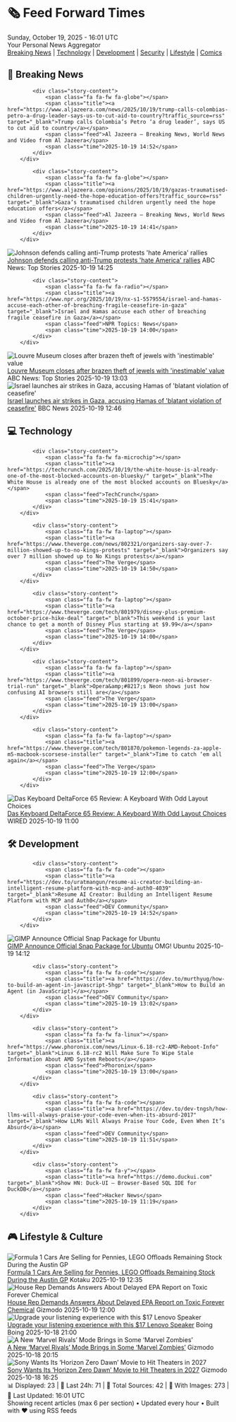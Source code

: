 <!-- Processing 54 RSS feeds at 2025-10-19 16:01:30 UTC -->
<!-- Processing: Penny Arcade -->
<!-- Processing: Poorly Drawn Lines -->
<!-- Processing: Dilbert -->
<!-- Processing: Cyanide & Happiness -->
<!-- Processing: Dinosaur Comics -->
<!-- Processing: CNN Top Stories -->
<!-- Processing: CNN Breaking News -->
<!-- Processing: Al Jazeera Breaking News -->
<!-- Processing: NPR News -->
<!-- Processing: CBC News -->
<!-- Error processing https://rss.cbc.ca/lineup/topstories.xml: The read operation timed out -->
<!-- Processing: Reuters World News -->
<!-- Processing: ABC News Breaking -->
<!-- Processing: Guardian World News -->
<!-- Processing: TechCrunch -->
<!-- Processing: The Verge -->
<!-- Processing: O'Reilly Radar -->
<!-- Processing: StackOverflow Blog -->
<!-- Processing: It's FOSS -->
<!-- Processing: Linux.com -->
<!-- Processing: Ubuntu Blog -->
<!-- Processing: GitHub Blog -->
<!-- Processing: GitLab Blog -->
<!-- Processing: DZone -->
<!-- Processing: Coding Horror -->
<!-- Processing: Lifehacker -->
<!-- Processing: Schneier on Security -->
<!-- Generated 2 new posts out of 26 feeds processed -->
<div class="newspaper-header">
    <h1 class="newspaper-title">🗞️ Feed Forward Times</h1>
    <div class="newspaper-date">Sunday, October 19, 2025 - 16:01 UTC</div>
    <div class="newspaper-subtitle">Your Personal News Aggregator</div>
</div>

<div class="newspaper-nav">
    <a href="#breaking">Breaking News</a> |
    <a href="#tech">Technology</a> |
    <a href="#dev">Development</a> |
    <a href="#security">Security</a> |
    <a href="#lifestyle">Lifestyle</a> |
    <a href="#webcomics">Comics</a>
</div>

<div class="news-section breaking-news" id="breaking">
<h2 class="section-header">🚨 Breaking News</h2>
<div class="stories-container">
<div class="story">
            
            <div class="story-content">
                <span class="fa fa-fw fa-globe"></span>
                <span class="title"><a href="https://www.aljazeera.com/news/2025/10/19/trump-calls-colombias-petro-a-drug-leader-says-us-to-cut-aid-to-country?traffic_source=rss" target="_blank">Trump calls Colombia’s Petro ‘a drug leader’, says US to cut aid to country</a></span>
                <span class="feed">Al Jazeera – Breaking News, World News and Video from Al Jazeera</span>
                <span class="time">2025-10-19 14:52</span>
            </div>
        </div>
<div class="story">
            
            <div class="story-content">
                <span class="fa fa-fw fa-globe"></span>
                <span class="title"><a href="https://www.aljazeera.com/opinions/2025/10/19/gazas-traumatised-children-urgently-need-the-hope-education-offers?traffic_source=rss" target="_blank">Gaza’s traumatised children urgently need the hope education offers</a></span>
                <span class="feed">Al Jazeera – Breaking News, World News and Video from Al Jazeera</span>
                <span class="time">2025-10-19 14:41</span>
            </div>
        </div>
<div class="story">
            <img src="https://s.abcnews.com/images/Politics/TW-MIKE-JOHNSON-20251019-ABC-JH_1760879653060_hpMain_4x3t_384.jpeg" alt="Johnson defends calling anti-Trump protests &#x27;hate America&#x27; rallies" class="story-image" loading="lazy" onerror="this.style.display='none'">
            <div class="story-content">
                <span class="fa fa-fw fa-tv"></span>
                <span class="title"><a href="https://abcnews.go.com/Politics/johnson-defends-calling-anti-trump-protests-hate-america/story?id=126658207" target="_blank">Johnson defends calling anti-Trump protests &#x27;hate America&#x27; rallies</a></span>
                <span class="feed">ABC News: Top Stories</span>
                <span class="time">2025-10-19 14:25</span>
            </div>
        </div>
<div class="story">
            
            <div class="story-content">
                <span class="fa fa-fw fa-radio"></span>
                <span class="title"><a href="https://www.npr.org/2025/10/19/nx-s1-5579554/israel-and-hamas-accuse-each-other-of-breaching-fragile-ceasefire-in-gaza" target="_blank">Israel and Hamas accuse each other of breaching fragile ceasefire in Gaza</a></span>
                <span class="feed">NPR Topics: News</span>
                <span class="time">2025-10-19 14:00</span>
            </div>
        </div>
<div class="story">
            <img src="https://s.abcnews.com/images/International/louvre-main_1760869461699_hpMain_4x3t_384.jpg" alt="Louvre Museum closes after brazen theft of jewels with &#x27;inestimable&#x27; value" class="story-image" loading="lazy" onerror="this.style.display='none'">
            <div class="story-content">
                <span class="fa fa-fw fa-tv"></span>
                <span class="title"><a href="https://abcnews.go.com/International/louvre-museum-closes-after-robbery-french-minister/story?id=126657104" target="_blank">Louvre Museum closes after brazen theft of jewels with &#x27;inestimable&#x27; value</a></span>
                <span class="feed">ABC News: Top Stories</span>
                <span class="time">2025-10-19 13:03</span>
            </div>
        </div>
<div class="story">
            <img src="https://ichef.bbci.co.uk/ace/standard/240/cpsprodpb/d90e/live/5febcae0-ac8d-11f0-aa13-0b0479f6f42a.jpg" alt="Israel launches air strikes in Gaza, accusing Hamas of &#x27;blatant violation of ceasefire&#x27;" class="story-image" loading="lazy" onerror="this.style.display='none'">
            <div class="story-content">
                <span class="fa fa-fw fa-earth-americas"></span>
                <span class="title"><a href="https://www.bbc.com/news/articles/cm2elr16jjqo?at_medium=RSS&at_campaign=rss" target="_blank">Israel launches air strikes in Gaza, accusing Hamas of &#x27;blatant violation of ceasefire&#x27;</a></span>
                <span class="feed">BBC News</span>
                <span class="time">2025-10-19 12:46</span>
            </div>
        </div>
</div>
</div>
<div class="news-section tech-news" id="tech">
<h2 class="section-header">💻 Technology</h2>
<div class="stories-container">
<div class="story">
            
            <div class="story-content">
                <span class="fa fa-fw fa-microchip"></span>
                <span class="title"><a href="https://techcrunch.com/2025/10/19/the-white-house-is-already-one-of-the-most-blocked-accounts-on-bluesky/" target="_blank">The White House is already one of the most blocked accounts on Bluesky</a></span>
                <span class="feed">TechCrunch</span>
                <span class="time">2025-10-19 15:41</span>
            </div>
        </div>
<div class="story">
            
            <div class="story-content">
                <span class="fa fa-fw fa-laptop"></span>
                <span class="title"><a href="https://www.theverge.com/news/802321/organizers-say-over-7-million-showed-up-to-no-kings-protests" target="_blank">Organizers say over 7 million showed up to No Kings protests</a></span>
                <span class="feed">The Verge</span>
                <span class="time">2025-10-19 14:50</span>
            </div>
        </div>
<div class="story">
            
            <div class="story-content">
                <span class="fa fa-fw fa-laptop"></span>
                <span class="title"><a href="https://www.theverge.com/tech/801979/disney-plus-premium-october-price-hike-deal" target="_blank">This weekend is your last chance to get a month of Disney Plus starting at $9.99</a></span>
                <span class="feed">The Verge</span>
                <span class="time">2025-10-19 14:00</span>
            </div>
        </div>
<div class="story">
            
            <div class="story-content">
                <span class="fa fa-fw fa-laptop"></span>
                <span class="title"><a href="https://www.theverge.com/tech/801899/opera-neon-ai-browser-trial-run" target="_blank">Opera&amp;#8217;s Neon shows just how confusing AI browsers still are</a></span>
                <span class="feed">The Verge</span>
                <span class="time">2025-10-19 13:00</span>
            </div>
        </div>
<div class="story">
            
            <div class="story-content">
                <span class="fa fa-fw fa-laptop"></span>
                <span class="title"><a href="https://www.theverge.com/tech/801870/pokemon-legends-za-apple-m5-macbook-scorsese-installer" target="_blank">Time to catch ‘em all again</a></span>
                <span class="feed">The Verge</span>
                <span class="time">2025-10-19 12:00</span>
            </div>
        </div>
<div class="story">
            <img src="https://media.wired.com/photos/68f341c2a5cfb8b859b484fd/master/pass/Review-%20Das%20Keyboard%20DeltaForce%2065.png" alt="Das Keyboard DeltaForce 65 Review: A Keyboard With Odd Layout Choices" class="story-image" loading="lazy" onerror="this.style.display='none'">
            <div class="story-content">
                <span class="fa fa-fw fa-bolt"></span>
                <span class="title"><a href="https://www.wired.com/review/das-keyboard-deltaforce-65/" target="_blank">Das Keyboard DeltaForce 65 Review: A Keyboard With Odd Layout Choices</a></span>
                <span class="feed">WIRED</span>
                <span class="time">2025-10-19 11:00</span>
            </div>
        </div>
</div>
</div>
<div class="news-section dev-news" id="dev">
<h2 class="section-header">🛠️ Development</h2>
<div class="stories-container">
<div class="story">
            
            <div class="story-content">
                <span class="fa fa-fw fa-code"></span>
                <span class="title"><a href="https://dev.to/uratmangun/resume-ai-creator-building-an-intelligent-resume-platform-with-mcp-and-auth0-4039" target="_blank">Resume AI Creator: Building an Intelligent Resume Platform with MCP and Auth0</a></span>
                <span class="feed">DEV Community</span>
                <span class="time">2025-10-19 14:52</span>
            </div>
        </div>
<div class="story">
            <img src="https://i0.wp.com/www.omgubuntu.co.uk/wp-content/uploads/2025/10/gimp-snap.jpg?resize=406%2C232&amp;ssl=1" alt="GIMP Announce Official Snap Package for Ubuntu" class="story-image" loading="lazy" onerror="this.style.display='none'">
            <div class="story-content">
                <span class="fa fa-fw fa-ubuntu"></span>
                <span class="title"><a href="https://www.omgubuntu.co.uk/2025/10/official-gimp-snap-package-announced" target="_blank">GIMP Announce Official Snap Package for Ubuntu</a></span>
                <span class="feed">OMG! Ubuntu</span>
                <span class="time">2025-10-19 14:12</span>
            </div>
        </div>
<div class="story">
            
            <div class="story-content">
                <span class="fa fa-fw fa-code"></span>
                <span class="title"><a href="https://dev.to/murthyug/how-to-build-an-agent-in-javascript-5hgp" target="_blank">How to Build an Agent (in JavaScript)</a></span>
                <span class="feed">DEV Community</span>
                <span class="time">2025-10-19 13:02</span>
            </div>
        </div>
<div class="story">
            
            <div class="story-content">
                <span class="fa fa-fw fa-linux"></span>
                <span class="title"><a href="https://www.phoronix.com/news/Linux-6.18-rc2-AMD-Reboot-Info" target="_blank">Linux 6.18-rc2 Will Make Sure To Wipe Stale Information About AMD System Reboots</a></span>
                <span class="feed">Phoronix</span>
                <span class="time">2025-10-19 13:00</span>
            </div>
        </div>
<div class="story">
            
            <div class="story-content">
                <span class="fa fa-fw fa-code"></span>
                <span class="title"><a href="https://dev.to/dev-tngsh/how-llms-will-always-praise-your-code-even-when-its-absurd-2017" target="_blank">How LLMs Will Always Praise Your Code, Even When It’s Absurd</a></span>
                <span class="feed">DEV Community</span>
                <span class="time">2025-10-19 11:51</span>
            </div>
        </div>
<div class="story">
            
            <div class="story-content">
                <span class="fa fa-fw fa-y"></span>
                <span class="title"><a href="https://demo.duckui.com" target="_blank">Show HN: Duck-UI – Browser-Based SQL IDE for DuckDB</a></span>
                <span class="feed">Hacker News</span>
                <span class="time">2025-10-19 11:19</span>
            </div>
        </div>
</div>
</div>
<div class="news-section lifestyle-news" id="lifestyle">
<h2 class="section-header">🎮 Lifestyle & Culture</h2>
<div class="stories-container">
<div class="story">
            <img src="https://kotaku.com/app/uploads/2025/10/lego-f1-cars-build-1280x853.jpg" alt="Formula 1 Cars Are Selling for Pennies, LEGO Offloads Remaining Stock During the Austin GP" class="story-image" loading="lazy" onerror="this.style.display='none'">
            <div class="story-content">
                <span class="fa fa-fw fa-gamepad"></span>
                <span class="title"><a href="https://kotaku.com/formula-1-cars-are-selling-for-pennies-lego-offloads-remaining-stock-during-the-austin-gp-2000636932" target="_blank">Formula 1 Cars Are Selling for Pennies, LEGO Offloads Remaining Stock During the Austin GP</a></span>
                <span class="feed">Kotaku</span>
                <span class="time">2025-10-19 12:35</span>
            </div>
        </div>
<div class="story">
            <img src="https://gizmodo.com/app/uploads/2025/10/chellie_pingree-1280x853.jpg" alt="House Rep Demands Answers About Delayed EPA Report on Toxic Forever Chemical" class="story-image" loading="lazy" onerror="this.style.display='none'">
            <div class="story-content">
                <span class="fa fa-fw fa-computer"></span>
                <span class="title"><a href="https://gizmodo.com/house-rep-demands-answers-about-delayed-epa-report-on-toxic-forever-chemical-2000673823" target="_blank">House Rep Demands Answers About Delayed EPA Report on Toxic Forever Chemical</a></span>
                <span class="feed">Gizmodo</span>
                <span class="time">2025-10-19 12:00</span>
            </div>
        </div>
<div class="story">
            <img src="https://i0.wp.com/boingboing.net/wp-content/uploads/2025/10/Lenovo-M0520-Wired-Desktop-Speaker-Set.jpg?fit=2250%2C1500&amp;quality=60&amp;ssl=1" alt="Upgrade your listening experience with this $17 Lenovo Speaker" class="story-image" loading="lazy" onerror="this.style.display='none'">
            <div class="story-content">
                <span class="fa fa-fw fa-arrow-right"></span>
                <span class="title"><a href="https://boingboing.net/2025/10/18/upgrade-your-listening-experience-with-this-17-lenovo-speaker.html" target="_blank">Upgrade your listening experience with this $17 Lenovo Speaker</a></span>
                <span class="feed">Boing Boing</span>
                <span class="time">2025-10-18 21:00</span>
            </div>
        </div>
<div class="story">
            <img src="https://gizmodo.com/app/uploads/2025/10/marvel-rivals-zombies-1280x853.jpg" alt="A New ‘Marvel Rivals’ Mode Brings in Some ‘Marvel Zombies’" class="story-image" loading="lazy" onerror="this.style.display='none'">
            <div class="story-content">
                <span class="fa fa-fw fa-computer"></span>
                <span class="title"><a href="https://gizmodo.com/a-new-marvel-rivals-mode-brings-in-some-marvel-zombies-2000673723" target="_blank">A New ‘Marvel Rivals’ Mode Brings in Some ‘Marvel Zombies’</a></span>
                <span class="feed">Gizmodo</span>
                <span class="time">2025-10-18 20:15</span>
            </div>
        </div>
<div class="story">
            <img src="https://gizmodo.com/app/uploads/2025/10/horizon-fw-1280x853.jpg" alt="Sony Wants Its ‘Horizon Zero Dawn’ Movie to Hit Theaters in 2027" class="story-image" loading="lazy" onerror="this.style.display='none'">
            <div class="story-content">
                <span class="fa fa-fw fa-computer"></span>
                <span class="title"><a href="https://gizmodo.com/sony-wants-its-horizon-zero-dawn-movie-to-hit-theaters-in-2027-2000673716" target="_blank">Sony Wants Its ‘Horizon Zero Dawn’ Movie to Hit Theaters in 2027</a></span>
                <span class="feed">Gizmodo</span>
                <span class="time">2025-10-18 16:25</span>
            </div>
        </div>
</div>
</div>

<div class="newspaper-footer">
    <div class="stats">
        📊 Displayed: 23 | 📅 Last 24h: 71 | 📡 Total Sources: 42 | 📸 With Images: 273 |
        🔄 Last Updated: 16:01 UTC
    </div>
    <div class="footer-note">
        Showing recent articles (max 6 per section) • Updated every hour • Built with ❤️ using RSS feeds
    </div>
</div>

